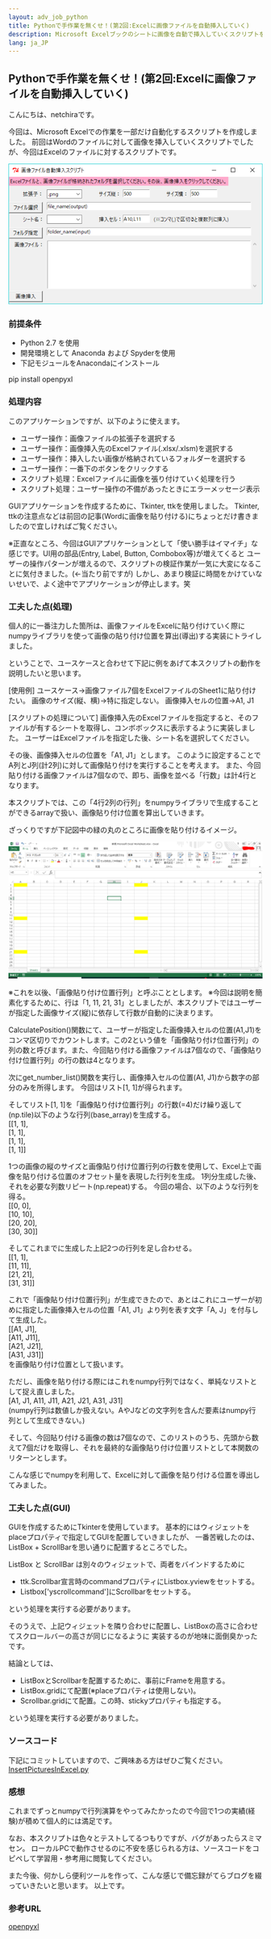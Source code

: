 ```yaml
---
layout: adv_job_python
title: Pythonで手作業を無くせ！(第2回:Excelに画像ファイルを自動挿入していく)
description: Microsoft Excelブックのシートに画像を自動で挿入していくスクリプトを作成しました。
lang: ja_JP
---
```

## Pythonで手作業を無くせ！(第2回:Excelに画像ファイルを自動挿入していく)
こんにちは、netchiraです。

今回は、Microsoft Excelでの作業を一部だけ自動化するスクリプトを作成しました。
前回はWordのファイルに対して画像を挿入していくスクリプトでしたが、今回はExcelのファイルに対するスクリプトです。

![main_window](../picture/InsertPicturesInExcel/main_window.PNG)


### 前提条件
- Python 2.7 を使用
- 開発環境として Anaconda および Spyderを使用
- 下記モジュールをAnacondaにインストール

pip install openpyxl 


### 処理内容
このアプリケーションですが、以下のように使えます。

- ユーザー操作：画像ファイルの拡張子を選択する
- ユーザー操作：画像挿入先のExcelファイル(.xlsx/.xlsm)を選択する
- ユーザー操作：挿入したい画像が格納されているフォルダーを選択する
- ユーザー操作：一番下のボタンをクリックする
- スクリプト処理：Excelファイルに画像を張り付けていく処理を行う
- スクリプト処理：ユーザー操作の不備があったときにエラーメッセージ表示


GUIアプリケーションを作成するために、Tkinter, ttkを使用しました。
Tkinter, ttkの注意点などは前回の記事(Wordに画像を貼り付ける)にちょっとだけ書きましたので宜しければご覧ください。

※正直なところ、今回はGUIアプリケーションとして「使い勝手はイマイチ」な感じです。UI用の部品(Entry, Label, Button, Combobox等)が増えてくると
ユーザーの操作パターンが増えるので、スクリプトの検証作業が一気に大変になることに気付きました。(←当たり前ですが)
しかし、あまり検証に時間をかけていないせいで、よく途中でアプリケーションが停止します。笑

### 工夫した点(処理)
個人的に一番注力した箇所は、画像ファイルをExcelに貼り付けていく際にnumpyライブラリを使って画像の貼り付け位置を算出(導出)する実装にトライしました。

ということで、ユースケースと合わせて下記に例をあげて本スクリプトの動作を説明したいと思います。

[使用例]
ユースケース→画像ファイル7個をExcelファイルのSheet1に貼り付けたい。
画像のサイズ(縦、横)→特に指定しない。
画像挿入セルの位置→A1, J1

[スクリプトの処理について]
画像挿入先のExcelファイルを指定すると、そのファイルが有するシートを取得し、コンボボックスに表示するように実装しました。
ユーザーはExcelファイルを指定した後、シート名を選択してください。

その後、画像挿入セルの位置を「A1, J1」とします。
このように設定することでA列とJ列(計2列)に対して画像貼り付けを実行することを考えます。
また、今回貼り付ける画像ファイルは7個なので、即ち、画像を並べる「行数」は計4行となります。

本スクリプトでは、この「4行2列の行列」をnumpyライブラリで生成することができるarrayで扱い、画像貼り付け位置を算出していきます。

ざっくりですが下記図中の緑の丸のところに画像を貼り付けるイメージ。

![picture_paste_pos_array](../picture/InsertPicturesInExcel/picture_paste_pos_array.PNG)

※これを以後、「画像貼り付け位置行列」と呼ぶこととします。
※今回は説明を簡素化するために、行は「1, 11, 21, 31」としましたが、本スクリプトではユーザーが指定した画像サイズ(縦)に依存して行数が自動的に決まります。

CalculatePosition()関数にて、ユーザーが指定した画像挿入セルの位置(A1,J1)をコンマ区切りでカウントします。この2という値を「画像貼り付け位置行列」の列の数と呼びます。また、今回貼り付ける画像ファイルは7個なので、「画像貼り付け位置行列」の行の数は4となります。

次にget_number_list()関数を実行し、画像挿入セルの位置(A1, J1)から数字の部分のみを所得します。
今回はリスト[1, 1]が得られます。

そしてリスト[1, 1]を「画像貼り付け位置行列」の行数(=4)だけ繰り返して(np.tile)以下のような行列(base_array)を生成する。  
[[1, 1],  
[1, 1],  
[1, 1],  
[1, 1]]  

1つの画像の縦のサイズと画像貼り付け位置行列の行数を使用して、Excel上で画像を貼り付ける位置のオフセット量を表現した行列を生成。
1列分生成した後、それを必要な列数リピート(np.repeat)する。
今回の場合、以下のような行列を得る。  
[[0, 0],  
[10, 10],  
[20, 20],  
[30, 30]]  

そしてこれまでに生成した上記2つの行列を足し合わせる。  
[[1, 1],  
[11, 11],  
[21, 21],  
[31, 31]]  

これで「画像貼り付け位置行列」が生成できたので、あとはこれにユーザーが初めに指定した画像挿入セルの位置「A1, J1」より列を表す文字「A, J」を付与して生成した。  
[[A1, J1],  
[A11, J11],  
[A21, J21],  
[A31, J31]]  
を画像貼り付け位置として扱います。

ただし、画像を貼り付ける際にはこれをnumpy行列ではなく、単純なリストとして捉え直しました。  
[A1, J1, A11, J11, A21, J21, A31, J31]  
(numpy行列は数値しか扱えない。AやJなどの文字列を含んだ要素はnumpy行列として生成できない。)

そして、今回貼り付ける画像の数は7個なので、このリストのうち、先頭から数えて7個だけを取得し、それを最終的な画像貼り付け位置リストとして本関数のリターンとします。

こんな感じでnumpyを利用して、Excelに対して画像を貼り付ける位置を導出してみました。


### 工夫した点(GUI)
GUIを作成するためにTkinterを使用しています。
基本的にはウィジェットをplaceプロパティで指定してGUIを配置していきましたが、
一番苦戦したのは、ListBox + ScrollBarを思い通りに配置するところでした。

ListBox と ScrollBar は別々のウィジェットで、両者をバインドするために
- ttk.Scrollbar宣言時のcommandプロパティにListbox.yviewをセットする。
- Listbox['yscrollcommand']にScrollbarをセットする。

という処理を実行する必要があります。

そのうえで、上記ウィジェットを隣り合わせに配置し、ListBoxの高さに合わせてスクロールバーの高さが同じになるように
実装するのが地味に面倒臭かったです。

結論としては、
- ListBoxとScrollbarを配置するために、事前にFrameを用意する。
- ListBox.gridにて配置(※placeプロパティは使用しない)。
- Scrollbar.gridにて配置。この時、stickyプロパティも指定する。

という処理を実行する必要がありました。


### ソースコード
下記にコミットしていますので、ご興味ある方はぜひご覧ください。
[InsertPicturesInExcel.py](https://github.com/netchira/netchira.github.io/blob/master/python/InsertPicturesInExcel.py)


### 感想
これまでずっとnumpyで行列演算をやってみたかったので今回で1つの実績(経験)が積めて個人的には満足です。

なお、本スクリプトは色々とテストしてるつもりですが、バグがあったらスミマセン。
ローカルPCで動作させるのに不安を感じられる方は、ソースコードをコピペして学習用・参考用に閲覧してください。

また今後、何かしら便利ツールを作って、こんな感じで備忘録がてらブログを綴っていきたいと思います。
以上です。

### 参考URL
[openpyxl](https://pypi.org/project/openpyxl/)
